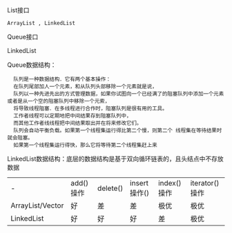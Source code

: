 List接口
    
    ArrayList , LinkedList
    
Queue接口

LinkedList

Queue数据结构：

```
  队列是一种数据结构．它有两个基本操作：
  在队列尾部加人一个元素，和从队列头部移除一个元素就是说，
  队列以一种先进先出的方式管理数据，如果你试图向一个已经满了的阻塞队列中添加一个元素或者是从一个空的阻塞队列中移除一个元索，
  将导致线程阻塞．在多线程进行合作时，阻塞队列是很有用的工具。
  工作者线程可以定期地把中间结果存到阻塞队列中，
  而其他工作者线线程把中间结果取出并在将来修改它们。
  队列会自动平衡负载。如果第一个线程集运行得比第二个慢，则第二个 线程集在等待结果时就会阻塞。
  如果第一个线程集运行得快，那么它将等待第二个线程集赶上来
```

LinkedList数据结构：底层的数据结构是基于双向循环链表的，且头结点中不存放数据

<table style="margin-top:10px">
  <tr>
    <td> - </td>
    <td> add()操作 </td>
    <td> delete() </td>
    <td> insert操作() </td>
    <td> index()操作 </td>
    <td> iterator()操作 </td>
  </tr>
  <tr>
    <td> ArrayList/Vector </td>
    <td> 好 </td>
    <td> 差 </td>
    <td> 差 </td>
    <td> 极优 </td>
    <td> 极优 </td>
  </tr>
  <tr>
    <td> LinkedList </td>
    <td> 好 </td>
    <td> 好 </td>
    <td> 好 </td>
    <td> 差 </td>
    <td> 极优 </td>
  </tr>
</table>
